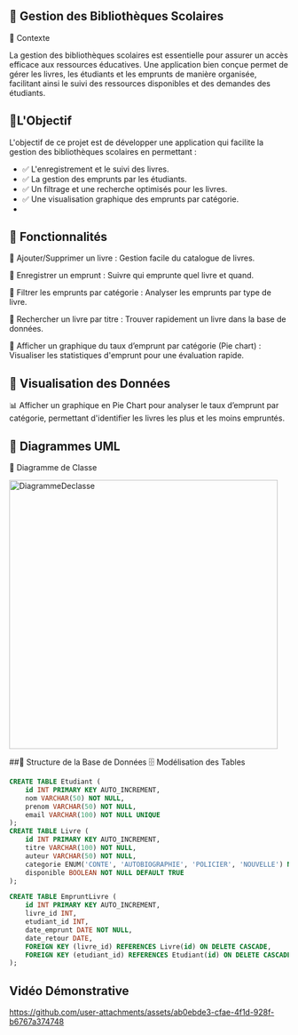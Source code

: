 ## 📌 Gestion des Bibliothèques Scolaires

📌 Contexte

La gestion des bibliothèques scolaires est essentielle pour assurer un accès efficace aux ressources éducatives. Une application bien conçue permet de gérer les livres, les étudiants et les emprunts de manière organisée, facilitant ainsi le suivi des ressources disponibles et des demandes des étudiants.

## 📌L'Objectif
L'objectif de ce projet est de développer une application qui facilite la gestion des bibliothèques scolaires en permettant :
- ✅ L'enregistrement et le suivi des livres.
- ✅ La gestion des emprunts par les étudiants.
- ✅ Un filtrage et une recherche optimisés pour les livres.
- ✅ Une visualisation graphique des emprunts par catégorie.
- 
## 📌 Fonctionnalités 
📍 Ajouter/Supprimer un livre : Gestion facile du catalogue de livres.

📍 Enregistrer un emprunt : Suivre qui emprunte quel livre et quand.

📍 Filtrer les emprunts par catégorie : Analyser les emprunts par type de livre.

📍 Rechercher un livre par titre : Trouver rapidement un livre dans la base de données.

📍 Afficher un graphique du taux d’emprunt par catégorie (Pie chart) : Visualiser les statistiques d'emprunt pour une évaluation rapide.

## 📌 Visualisation des Données
📊 Afficher un graphique en Pie Chart pour analyser le taux d’emprunt par catégorie, permettant d'identifier les livres les plus et les moins empruntés.


## 📌 Diagrammes UML
🎯 Diagramme de Classe


<img width="484" alt="DiagrammeDeclasse" src="https://github.com/user-attachments/assets/9933b904-02b6-41ee-9b0b-483504ac674a" />


##📌 Structure de la Base de Données
🗄️ Modélisation des Tables
```sql
CREATE TABLE Etudiant (
    id INT PRIMARY KEY AUTO_INCREMENT,
    nom VARCHAR(50) NOT NULL,
    prenom VARCHAR(50) NOT NULL,
    email VARCHAR(100) NOT NULL UNIQUE
);
CREATE TABLE Livre (
    id INT PRIMARY KEY AUTO_INCREMENT,
    titre VARCHAR(100) NOT NULL,
    auteur VARCHAR(50) NOT NULL,
    categorie ENUM('CONTE', 'AUTOBIOGRAPHIE', 'POLICIER', 'NOUVELLE') NOT NULL,
    disponible BOOLEAN NOT NULL DEFAULT TRUE
);

CREATE TABLE EmpruntLivre (
    id INT PRIMARY KEY AUTO_INCREMENT,
    livre_id INT,
    etudiant_id INT,
    date_emprunt DATE NOT NULL,
    date_retour DATE,
    FOREIGN KEY (livre_id) REFERENCES Livre(id) ON DELETE CASCADE,
    FOREIGN KEY (etudiant_id) REFERENCES Etudiant(id) ON DELETE CASCADE
);
```
## Vidéo Démonstrative

https://github.com/user-attachments/assets/ab0ebde3-cfae-4f1d-928f-b6767a374748





